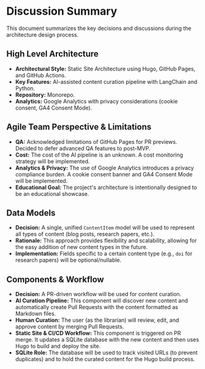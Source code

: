 # Discussion Summary

This document summarizes the key decisions and discussions during the architecture design process.

## High Level Architecture

*   **Architectural Style:** Static Site Architecture using Hugo, GitHub Pages, and GitHub Actions.
*   **Key Features:** AI-assisted content curation pipeline with LangChain and Python.
*   **Repository:** Monorepo.
*   **Analytics:** Google Analytics with privacy considerations (cookie consent, GA4 Consent Mode).

## Agile Team Perspective & Limitations

*   **QA:** Acknowledged limitations of GitHub Pages for PR previews. Decided to defer advanced QA features to post-MVP.
*   **Cost:** The cost of the AI pipeline is an unknown. A cost monitoring strategy will be implemented.
*   **Analytics & Privacy:** The use of Google Analytics introduces a privacy compliance burden. A cookie consent banner and GA4 Consent Mode will be implemented.
*   **Educational Goal:** The project's architecture is intentionally designed to be an educational showcase.

## Data Models

*   **Decision:** A single, unified `ContentItem` model will be used to represent all types of content (blog posts, research papers, etc.).
*   **Rationale:** This approach provides flexibility and scalability, allowing for the easy addition of new content types in the future.
*   **Implementation:** Fields specific to a certain content type (e.g., `doi` for research papers) will be optional/nullable.

## Components & Workflow

*   **Decision:** A PR-driven workflow will be used for content curation.
*   **AI Curation Pipeline:** This component will discover new content and automatically create Pull Requests with the content formatted as Markdown files.
*   **Human Curation:** The user (as the librarian) will review, edit, and approve content by merging Pull Requests.
*   **Static Site & CI/CD Workflow:** This component is triggered on PR merge. It updates a SQLite database with the new content and then uses Hugo to build and deploy the site.
*   **SQLite Role:** The database will be used to track visited URLs (to prevent duplicates) and to hold the curated content for the Hugo build process.
